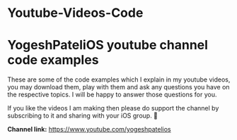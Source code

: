 # Youtube-Videos-Code
# YogeshPateliOS youtube channel code examples

These are some of the code examples which I explain in my youtube videos, you may download them, play with them and ask any questions you have on the respective topics. I will be happy to answer those questions for you.

If you like the videos I am making then please do support the channel by subscribing to it and sharing with your iOS group. 🙏

<b>Channel link:</b> https://www.youtube.com/yogeshpatelios
